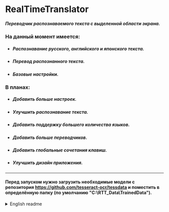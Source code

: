 # RealTimeTranslator
##### Переводчик распознаваемого текста с выделенной области экрана.  
### На данный момент имеется:
- ##### Распознавание русского, английского и японского текста.
- ##### Перевод распознанного текста.
- ##### Базовые настройки.
### В планах:
- ##### Добавить больше настроек.
- ##### Улучшить распознавание текста.
- ##### Добавить поддержку большего количества языков.
- ##### Добавить больше переводчиков.
- ##### Добавить глобальные сочетания клавиш.
- ##### Улучшить дизайн приложения.
---
#### Перед запуском нужно загрузить необходимые модели с репозитория https://github.com/tesseract-ocr/tessdata и поместить в определённую папку (по умолчанию "C:\RTT_Data\TrainedData").

<details>
  <summary>English readme</summary>
  The translator of the recognizable text from the selected area of the screen.  <br>
  At the moment is available: <br>
-  Recognition of the Russian, English and Japanese text. <br>
-  Перевод распознанного текста.<br>
-  Translate of the recognized text.<br>
  In plans:<br>
-  Add more settings.<br>
-  Improve text recognition.<br>
-  Add support for more languages.<br>
-  Add more thanslators.<br>
-  Add the global keyboard shortcuts.<br>
- Improve the app design.<br>
<hr>
Before start you need to load necessary models from the repository https://github.com/tesseract-ocr/tessdata and place in a certain folder (by default it's "C:\RTT_Data\TrainedData").
</details>
